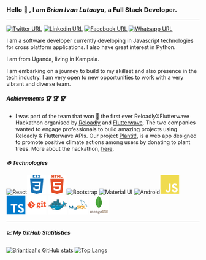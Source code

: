 ### Hello 👋 , I am _Brian Ivan Lutaaya_, a Full Stack Developer.

---

[![Twitter URL](https://img.shields.io/twitter/url?label=%40briantical&url=https%3A%2F%2Ftwitter.com%2Fbriantical)](https://twitter.com/briantical)
[![Linkedin URL](https://img.shields.io/badge/%40lutaayabrianivan--blue?style=social&logo=linkedin)](https://www.linkedin.com/in/lutaayabrianivan/)
[![Facebook URL](https://img.shields.io/badge/%40lutaayabrianivan--blue?style=social&logo=facebook)](https://www.facebook.com/lutaaya.brianivan/)
[![Whatsapp URL](https://img.shields.io/badge/briantical--blue?style=social&logo=whatsapp)](https://wa.me/256789566944)

I am a software developer currently developing in Javascript technologies for cross platform applications.
I also have great interest in Python.

I am from Uganda, living in Kampala.

I am embarking on a journey to build to my skillset and also presence in the tech industry. I am very open to new opportunities to work with a very vibrant and diverse team.

##### Achievements 🏆 🏆 🏆

- I was part of the team that won 🥇 the first ever ReloadlyXFlutterwave Hackathon organised by [Reloadly](https://reloadly.com) and [Flutterwave](https://flutterwave.com). The two companies wanted to engage professionals to build amazing projects using Reloadly & Flutterwave APIs. Our project [Plantit!](https://plantit.netlify.app), is a web app designed to promote positive climate actions among users by donating to plant trees.
  More about the hackathon, [here](https://www.reloadly.com/blog/reloadly-flutterwave-hackathon/).

##### ⚙️ Technologies

<img src="https://cdn.jsdelivr.net/gh/devicons/devicon/icons/react/react-original-wordmark.svg" alt="React" width="50" height="50"/><img src="https://github.com/devicons/devicon/blob/master/icons/css3/css3-plain-wordmark.svg" alt="CSS" width="50" height="50"/> <img src="https://github.com/devicons/devicon/blob/master/icons/html5/html5-plain-wordmark.svg" alt="HTML5" width="50" height="50"/><img src="https://cdn.jsdelivr.net/gh/devicons/devicon/icons/bootstrap/bootstrap-plain-wordmark.svg" alt="Bootstrap" width="50" height="50" /> <img src="https://cdn.jsdelivr.net/gh/devicons/devicon/icons/materialui/materialui-original.svg" alt="Material UI" width="50" height="50"/> <img src="https://cdn.jsdelivr.net/gh/devicons/devicon/icons/android/android-plain.svg" alt="Android" width="50" height="50"/><img src="https://github.com/devicons/devicon/blob/master/icons/javascript/javascript-plain.svg" alt="JavaScript" width="50" height="50"/> <img src="https://github.com/devicons/devicon/blob/master/icons/typescript/typescript-original.svg" alt="TypeScript" width="50" height="50"/> <img src="https://github.com/devicons/devicon/blob/master/icons/git/git-plain-wordmark.svg" alt="Git" width="50" height="50"/> <img src="https://github.com/devicons/devicon/blob/master/icons/docker/docker-original.svg" alt="Docker" width="50" height="50"/> <img src="https://github.com/devicons/devicon/blob/master/icons/mysql/mysql-original-wordmark.svg" alt="MySQL" width="50" height="50"/> <img src="https://github.com/devicons/devicon/blob/master/icons/mongodb/mongodb-original-wordmark.svg" alt="MongoDB" width="50" height="50"/>

---

##### 📈 My GitHub Statitistics

[![Briantical's GitHub stats](https://github-readme-stats.vercel.app/api?username=briantical&show_icons=true&theme=merko&count_private=true)](https://github.com/anuraghazra/github-readme-stats) [![Top Langs](https://github-readme-stats.vercel.app/api/top-langs/?username=briantical&layout=compact&theme=merko&langs_count=8&count_private=true)](https://github.com/anuraghazra/github-readme-stats)
